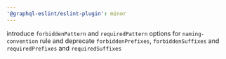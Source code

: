 ```yaml
---
'@graphql-eslint/eslint-plugin': minor
---
```


introduce `forbiddenPattern` and `requiredPattern` options for `naming-convention` rule and deprecate `forbiddenPrefixes`, `forbiddenSuffixes` and `requiredPrefixes` and `requiredSuffixes`
